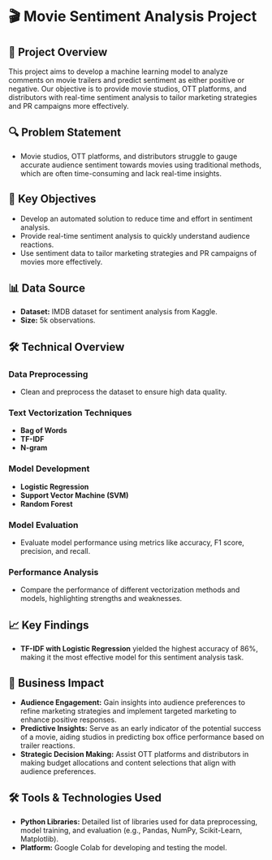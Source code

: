 # 🎬 Movie Sentiment Analysis Project

## 📝 Project Overview
This project aims to develop a machine learning model to analyze comments on movie trailers and predict sentiment as either positive or negative. Our objective is to provide movie studios, OTT platforms, and distributors with real-time sentiment analysis to tailor marketing strategies and PR campaigns more effectively.

## 🔍 Problem Statement
- Movie studios, OTT platforms, and distributors struggle to gauge accurate audience sentiment towards movies using traditional methods, which are often time-consuming and lack real-time insights.

## 🎯 Key Objectives
- Develop an automated solution to reduce time and effort in sentiment analysis.
- Provide real-time sentiment analysis to quickly understand audience reactions.
- Use sentiment data to tailor marketing strategies and PR campaigns of movies more effectively.

## 📊 Data Source
- **Dataset:** IMDB dataset for sentiment analysis from Kaggle.
- **Size:** 5k observations.

## 🛠️ Technical Overview

### Data Preprocessing
- Clean and preprocess the dataset to ensure high data quality.

### Text Vectorization Techniques
- **Bag of Words**
- **TF-IDF**
- **N-gram**

### Model Development
- **Logistic Regression**
- **Support Vector Machine (SVM)**
- **Random Forest**

### Model Evaluation
- Evaluate model performance using metrics like accuracy, F1 score, precision, and recall.

### Performance Analysis
- Compare the performance of different vectorization methods and models, highlighting strengths and weaknesses.

## 📈 Key Findings
- **TF-IDF with Logistic Regression** yielded the highest accuracy of 86%, making it the most effective model for this sentiment analysis task.

## 🎉 Business Impact
- **Audience Engagement:** Gain insights into audience preferences to refine marketing strategies and implement targeted marketing to enhance positive responses.
- **Predictive Insights:** Serve as an early indicator of the potential success of a movie, aiding studios in predicting box office performance based on trailer reactions.
- **Strategic Decision Making:** Assist OTT platforms and distributors in making budget allocations and content selections that align with audience preferences.

## 🛠️ Tools & Technologies Used
- **Python Libraries:** Detailed list of libraries used for data preprocessing, model training, and evaluation (e.g., Pandas, NumPy, Scikit-Learn, Matplotlib).
- **Platform:** Google Colab for developing and testing the model.


